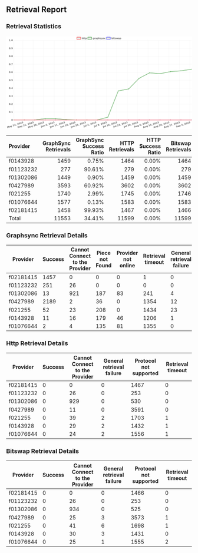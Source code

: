 ## Retrieval Report
### Retrieval Statistics
<img src="https://raw.githubusercontent.com/data-preservation-programs/filplus-checker-assets/main/filecoin-project/filecoin-plus-large-datasets/issues/1582/1694136812528.png"/>

| Provider  | GraphSync Retrievals | GraphSync Success Ratio | HTTP Retrievals | HTTP Success Ratio | Bitswap Retrievals | Bitswap Success Ratio |
| :-------- | -------------------: | ----------------------: | --------------: | -----------------: | -----------------: | --------------------: |
| f0143928  |                 1459 |                   0.75% |            1464 |              0.00% |               1464 |                 0.00% |
| f01123232 |                  277 |                  90.61% |             279 |              0.00% |                279 |                 0.00% |
| f01302086 |                 1449 |                   0.90% |            1459 |              0.00% |               1459 |                 0.00% |
| f0427989  |                 3593 |                  60.92% |            3602 |              0.00% |               3602 |                 0.00% |
| f021255   |                 1740 |                   2.99% |            1745 |              0.00% |               1746 |                 0.00% |
| f01076644 |                 1577 |                   0.13% |            1583 |              0.00% |               1583 |                 0.00% |
| f02181415 |                 1458 |                  99.93% |            1467 |              0.00% |               1466 |                 0.00% |
| Total     |                11553 |                  34.41% |           11599 |              0.00% |              11599 |                 0.00% |

### Graphsync Retrieval Details
| Provider  | Success | Cannot Connect to the Provider | Piece not Found | Provider not online | Retrieval timeout | General retrieval failure |
| --------- | ------- | ------------------------------ | --------------- | ------------------- | ----------------- | ------------------------- |
| f02181415 | 1457    | 0                              | 0               | 0                   | 1                 | 0                         |
| f01123232 | 251     | 26                             | 0               | 0                   | 0                 | 0                         |
| f01302086 | 13      | 921                            | 187             | 83                  | 241               | 4                         |
| f0427989  | 2189    | 2                              | 36              | 0                   | 1354              | 12                        |
| f021255   | 52      | 23                             | 208             | 0                   | 1434              | 23                        |
| f0143928  | 11      | 16                             | 179             | 46                  | 1206              | 1                         |
| f01076644 | 2       | 4                              | 135             | 81                  | 1355              | 0                         |

### Http Retrieval Details
| Provider  | Success | Cannot Connect to the Provider | General retrieval failure | Protocol not supported | Retrieval timeout |
| --------- | ------- | ------------------------------ | ------------------------- | ---------------------- | ----------------- |
| f02181415 | 0       | 0                              | 0                         | 1467                   | 0                 |
| f01123232 | 0       | 26                             | 0                         | 253                    | 0                 |
| f01302086 | 0       | 929                            | 0                         | 530                    | 0                 |
| f0427989  | 0       | 11                             | 0                         | 3591                   | 0                 |
| f021255   | 0       | 39                             | 2                         | 1703                   | 1                 |
| f0143928  | 0       | 29                             | 2                         | 1432                   | 1                 |
| f01076644 | 0       | 24                             | 2                         | 1556                   | 1                 |

### Bitswap Retrieval Details
| Provider  | Success | Cannot Connect to the Provider | General retrieval failure | Protocol not supported | Retrieval timeout |
| --------- | ------- | ------------------------------ | ------------------------- | ---------------------- | ----------------- |
| f02181415 | 0       | 0                              | 0                         | 1466                   | 0                 |
| f01123232 | 0       | 26                             | 0                         | 253                    | 0                 |
| f01302086 | 0       | 934                            | 0                         | 525                    | 0                 |
| f0427989  | 0       | 25                             | 3                         | 3573                   | 1                 |
| f021255   | 0       | 41                             | 6                         | 1698                   | 1                 |
| f0143928  | 0       | 30                             | 3                         | 1431                   | 0                 |
| f01076644 | 0       | 25                             | 1                         | 1555                   | 2                 |
